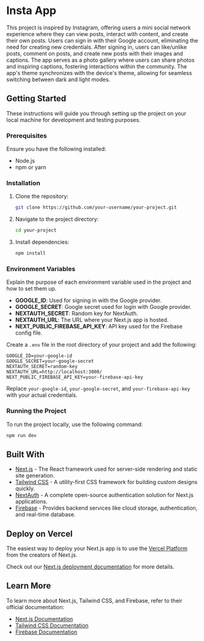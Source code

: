 # Insta App

This project is inspired by Instagram, offering users a mini social network experience where they can view posts, interact with content, and create their own posts. Users can sign in with their Google account, eliminating the need for creating new credentials. After signing in, users can like/unlike posts, comment on posts, and create new posts with their images and captions. The app serves as a photo gallery where users can share photos and inspiring captions, fostering interactions within the community. The app's theme synchronizes with the device's theme, allowing for seamless switching between dark and light modes.

## Getting Started

These instructions will guide you through setting up the project on your local machine for development and testing purposes.

### Prerequisites

Ensure you have the following installed:

- Node.js
- npm or yarn

### Installation

1. Clone the repository:

   ```bash
   git clone https://github.com/your-username/your-project.git
   ```

2. Navigate to the project directory:

   ```bash
   cd your-project
   ```

3. Install dependencies:

   ```bash
   npm install
   ```

### Environment Variables

Explain the purpose of each environment variable used in the project and how to set them up.

- **GOOGLE_ID**: Used for signing in with the Google provider.
- **GOOGLE_SECRET**: Google secret used for login with Google provider.
- **NEXTAUTH_SECRET**: Random key for NextAuth.
- **NEXTAUTH_URL**: The URL where your Next.js app is hosted.
- **NEXT_PUBLIC_FIREBASE_API_KEY**: API key used for the Firebase config file.

Create a `.env` file in the root directory of your project and add the following:

```plaintext
GOOGLE_ID=your-google-id
GOOGLE_SECRET=your-google-secret
NEXTAUTH_SECRET=random-key
NEXTAUTH_URL=http://localhost:3000/
NEXT_PUBLIC_FIREBASE_API_KEY=your-firebase-api-key
```

Replace `your-google-id`, `your-google-secret`, and `your-firebase-api-key` with your actual credentials.

### Running the Project

To run the project locally, use the following command:

```bash
npm run dev
```

## Built With

- [Next.js](https://nextjs.org/) - The React framework used for server-side rendering and static site generation.
- [Tailwind CSS](https://tailwindcss.com/) - A utility-first CSS framework for building custom designs quickly.
- [NextAuth](https://next-auth.js.org/) - A complete open-source authentication solution for Next.js applications.
- [Firebase](https://firebase.google.com/) - Provides backend services like cloud storage, authentication, and real-time database.

## Deploy on Vercel

The easiest way to deploy your Next.js app is to use the [Vercel Platform](https://vercel.com/new?utm_medium=default-template&filter=next.js&utm_source=create-next-app&utm_campaign=create-next-app-readme) from the creators of Next.js.

Check out our [Next.js deployment documentation](https://nextjs.org/docs/deployment) for more details.

## Learn More

To learn more about Next.js, Tailwind CSS, and Firebase, refer to their official documentation:

- [Next.js Documentation](https://nextjs.org/docs)
- [Tailwind CSS Documentation](https://tailwindcss.com/docs)
- [Firebase Documentation](https://firebase.google.com/docs)